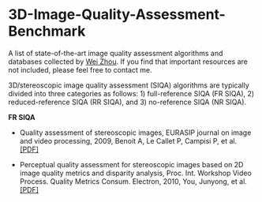 # 3D-Image-Quality-Assessment-Benchmark
A list of state-of-the-art image quality assessment algorithms and databases collected by [Wei Zhou](http://home.ustc.edu.cn/~weichou). If you find that important resources are not included, please feel free to contact me.

3D/stereoscopic image quality assessment (SIQA) algorithms are typically divided into three categories as follows: 1) full-reference SIQA (FR SIQA), 2) reduced-reference SIQA (RR SIQA), and 3) no-reference SIQA (NR SIQA).

**FR SIQA**
* Quality assessment of stereoscopic images, EURASIP journal on image and video processing, 2009, Benoit A, Le Callet P, Campisi P, et al. [[PDF]](https://link.springer.com/content/pdf/10.1155/2008/659024.pdf)

* Perceptual quality assessment for stereoscopic images based on 2D image quality metrics and disparity analysis, Proc. Int. Workshop Video Process. Quality Metrics Consum. Electron, 2010, You, Junyong, et al. [[PDF]](https://www.researchgate.net/profile/Xu_Wang/publication/200774635_Perceptual_Quality_Assessment_for_Stereoscopic_Images_Based_on_2D_Image_Quality_Metrics_and_Disparity_Analysis/links/0991bbf095a1fa1220d82520.pdf)

